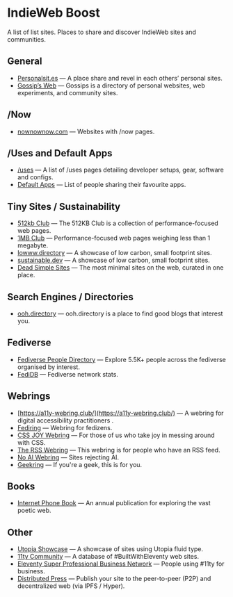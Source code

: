 # IndieWeb Boost

A list of list sites. Places to share and discover IndieWeb sites and communities.

## General

* [Personalsit.es](https://personalsit.es/) — A place share and revel in each others’ personal sites.
* [Gossip’s Web](https://gossipsweb.net) — Gossips is a directory of personal websites, web experiments, and community sites.

## /Now

* [nownownow.com](https://nownownow.com/) — Websites with /now pages.

## /Uses and Default Apps

* [/uses](https://uses.tech/) — A list of /uses pages detailing developer setups, gear, software and configs.
* [Default Apps](https://defaults.rknight.me/) — List of people sharing their favourite apps.

## Tiny Sites / Sustainability

* [512kb Club](https://512kb.club/) — The 512KB Club is a collection of performance-focused web pages.
* [1MB Club](https://1mb.club) — Performance-focused web pages weighing less than 1 megabyte.
* [lowww.directory](https://www.lowww.directory/) — A showcase of low carbon, small footprint sites.
* [sustainable.dev](https://the-sustainable.dev/directory/) — A showcase of low carbon, small footprint sites.
* [Dead Simple Sites](https://deadsimplesites.com/) — The most minimal sites on the web, curated in one place.

## Search Engines / Directories

* [ooh.directory](https://ooh.directory/) — ooh.directory is a place to find good blogs that interest you.

## Fediverse

* [Fediverse People Directory](https://fediverse.info/explore/people) — Explore 5.5K+ people across the fediverse organised by interest.
* [FediDB](https://fedidb.com/) — Fediverse network stats.

## Webrings

* [https://a11y-webring.club/](https://a11y-webring.club/) — A webring for digital accessibility practitioners .
* [Fediring](https://fediring.net/) — Webring for fedizens.
* [CSS JOY Webring](https://cs.sjoy.lol/) — For those of us who take joy in messing around with CSS.
* [The RSS Webring](https://mxbo.neocities.org/rss/ring) — This webring is for people who have an RSS feed.
* [No AI Webring](https://baccyflap.com/noai/) — Sites rejecting AI.
* [Geekring](https://geekring.net/) — If you're a geek, this is for you.

## Books

* [Internet Phone Book](https://internetphonebook.net/) — An annual publication for exploring the vast poetic web.

## Other

* [Utopia Showcase](https://utopia.fyi/showcase/) — A showcase of sites using Utopia fluid type.
* [11ty Community](https://github.com/11ty/11ty-community) — A database of #BuiltWithEleventy web sites.
* [Eleventy Super Professional Business Network](https://www.11ty.dev/super-professional-business-network/) — People using #11ty for business.
* [Distributed Press](https://distributed.press/) — Publish your site to the peer-to-peer (P2P) and decentralized web (via IPFS / Hyper).
